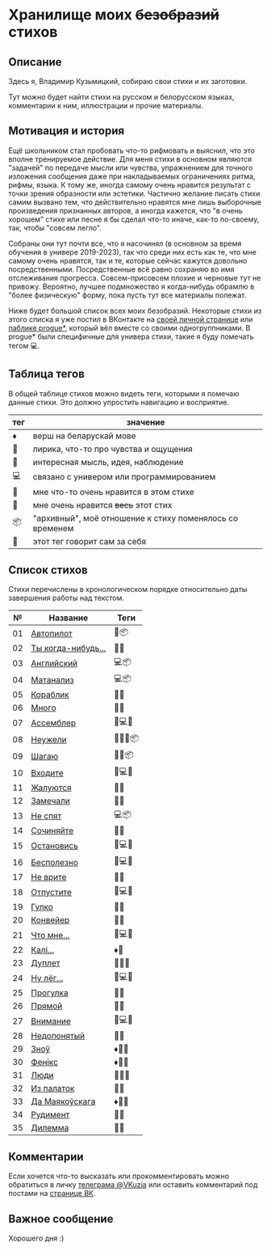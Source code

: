 # Хранилище моих ~~безобразий~~ стихов

## Описание

Здесь я, Владимир Кузьмицкий, собираю свои стихи и их заготовки.

Тут можно будет найти стихи на русском и белорусском языках, комментарии к ним, иллюстрации и прочие материалы.

## Мотивация и история

Ещё школьником стал пробовать что-то рифмовать и выяснил, что это вполне тренируемое действие. Для меня стихи в основном являются "задачей" по передаче мысли или чувства, упражнением для точного изложения сообщения даже при накладываемых ограничениях ритма, рифмы, языка. К тому же, иногда самому очень нравится результат с точки зрения образности или эстетики. Частично желание писать стихи самим вызвано тем, что действительно нравятся мне лишь выборочные произведения признанных авторов, а иногда кажется, что "в очень хорошем" стихе или песне я бы сделал что-то иначе, как-то по-своему, так, чтобы "совсем легло".  

Собраны они тут почти все, что я насочинял (в основном за время обучения в универе 2019-2023), так что среди них есть как те, что мне самому очень нравятся, так и те, которые сейчас кажутся довольно посредственными. Посредственные всё равно сохраняю во имя отслеживания прогресса. Совсем-присовсем плохие и черновые тут не привожу. Вероятно, лучшее подмножество я когда-нибудь обрамлю в "более физическую" форму, пока пусть тут все материалы полежат.

Ниже будет большой список всех моих безобразий. Некоторые стихи из этого списка я уже постил в ВКонтакте на [своей личной странице](https://vk.com/vkuzia) или [паблике progue*](https://vk.com/pointer_progue), который вёл вместе со своими одногруппниками. В progue* были специфичные для универа стихи, такие я буду помечать тегом 💻.

## Таблица тегов

В общей таблице стихов можно видеть теги, которыми я помечаю данные стихи. Это должно упростить навигацию и восприятие.

|тег|значение|
|--|--|
|♦️|верш на беларускай мове|
|🎵|лирика, что-то про чувства и ощущения|
|💭|интересная мысль, идея, наблюдение|
|💻|связано с универом или программированием|
|🥈|мне что-то очень нравится в этом стихе|
|🥇|мне очень нравится ~~весь~~ этот стих|
|📦|"архивный", моё отношение к стиху поменялось со временем|
|🤡|этот тег говорит сам за себя|

## Список стихов

Стихи перечислены в хронологическом порядке относительно даты завершения работы над текстом.

| № | Название | Теги |
|--------|--------|--------|
| 01 | [Автопилот](poems/01.Автопилот) | 🎵📦 |
| 02 | [Ты когда-нибудь...](poems/02.Ты_когда-нибудь) | 🎵🥇 |
| 03 | [Английский](poems/03.Английский) | 💻📦 |
| 04 | [Матанализ](poems/04.Матанализ) | 💻📦 | 
| 05 | [Кораблик](poems/05.Кораблик) | 🎵🥈 |
| 06 | [Много](poems/06.Много) | 🎵🥇 |
| 07 | [Ассемблер](poems/07.Ассемблер) | 🎵💻🥈 |
| 08 | [Неужели](poems/08.Неужели) | 🎵💭🥈📦 |
| 09 | [Шагаю](poems/09.Шагаю) | 🎵🥈📦 |
| 10 | [Входите](poems/10.Входите) | 🎵💻🥈 |
| 11 | [Жалуются](poems/11.Жалуются) | 💭🥈 |
| 12 | [Замечали](poems/12.Замечали) | 🎵💭 |
| 13 | [Не спят](poems/13.Не_спят) | 💻📦 |
| 14 | [Сочиняйте](poems/14.Сочиняйте) | 💭🥇 |
| 15 | [Остановись](poems/15.Остановись) | 💭💻🥈 |
| 16 | [Бесполезно](poems/16.Бесполезно) | 🤡💻🥈 |
| 17 | [Не врите](poems/17.Не_врите) | 💭🥈 |
| 18 | [Отпустите](poems/18.Отпустите) | 🎵💻🥈 |
| 19 | [Гулко](poems/19.Гулко) | 🎵🥈 |
| 20 | [Конвейер](poems/20.Конвейер) | 💭🥇 |
| 21 | [Что мне...](poems/21.Что_мне) | 🎵💻🥈 |
| 22 | [Калі...](poems/22.Калі) | ♦️💭 |
| 23 | [Дуплет](poems/23.Дуплет) | 🎵💭🥈 |
| 24 | [Ну лёг...](poems/24.Ну_лёг) | 🎵💻🥈 |
| 25 | [Прогулка](poems/25.Прогулка) | 💭🥇 |
| 26 | [Прямой](poems/26.Прямой) | 🎵🥈 |
| 27 | [Внимание](poems/27.Внимание) | 💭💻🥇 |
| 28 | [Недопонятый](poems/28.Недопонятый) | 🎵🥇 |
| 29 | [Зноў](poems/29.Зноў) | ♦️🎵🥇 |
| 30 | [Фенікс](poems/30.Фенікс) | ♦️🎵🥇 |
| 31 | [Люди](poems/31.Люди) | 🎵💭🥈 |
| 32 | [Из палаток](poems/32.Из_палаток) | 🎵🥈 |
| 33 | [Да Маякоўскага](poems/33.Да_Маякоўскага) | ♦️🎵🥈 |
| 34 | [Рудимент](poems/34.Рудимент) | 💭🥈 |
| 35 | [Дилемма](poems/35.Дилемма) | 💭🥇 |

## Комментарии

Если хочется что-то высказать или прокомментировать можно обратиться в личку [телеграма @VKuzia](https://t.me/VKuzia) или оставить комментарий под постами на [странице ВК](https://vk.com/vkuzia).

## Важное сообщение

Хорошего дня :)
